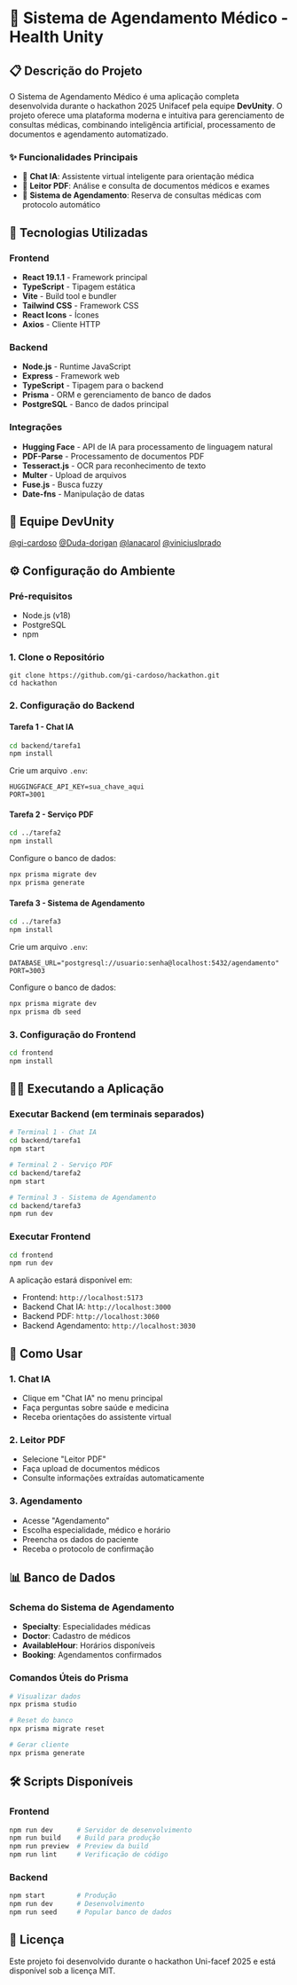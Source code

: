 # 🏥 Sistema de Agendamento Médico - Health Unity

## 📋 Descrição do Projeto

O Sistema de Agendamento Médico é uma aplicação completa desenvolvida durante o hackathon 2025 Unifacef pela equipe **DevUnity**. O projeto oferece uma plataforma moderna e intuitiva para gerenciamento de consultas médicas, combinando inteligência artificial, processamento de documentos e agendamento automatizado.

### ✨ Funcionalidades Principais

- 🤖 **Chat IA**: Assistente virtual inteligente para orientação médica
- 📄 **Leitor PDF**: Análise e consulta de documentos médicos e exames
- 📅 **Sistema de Agendamento**: Reserva de consultas médicas com protocolo automático

## 🚀 Tecnologias Utilizadas

### Frontend
- **React 19.1.1** - Framework principal
- **TypeScript** - Tipagem estática
- **Vite** - Build tool e bundler
- **Tailwind CSS** - Framework CSS
- **React Icons** - Ícones
- **Axios** - Cliente HTTP

### Backend
- **Node.js** - Runtime JavaScript
- **Express** - Framework web
- **TypeScript** - Tipagem para o backend
- **Prisma** - ORM e gerenciamento de banco de dados
- **PostgreSQL** - Banco de dados principal

### Integrações
- **Hugging Face** - API de IA para processamento de linguagem natural
- **PDF-Parse** - Processamento de documentos PDF
- **Tesseract.js** - OCR para reconhecimento de texto
- **Multer** - Upload de arquivos
- **Fuse.js** - Busca fuzzy
- **Date-fns** - Manipulação de datas

## 👥 Equipe DevUnity

[@gi-cardoso](https://github.com/gi-cardoso)
[@Duda-dorigan](https://github.com/Duda-dorigan)
[@lanacarol](https://github.com/lanacarol)
[@viniciuslprado](https://github.com/viniciuslprado)

## ⚙️ Configuração do Ambiente

### Pré-requisitos

- Node.js (v18)
- PostgreSQL
- npm

### 1. Clone o Repositório

```bashn 
git clone https://github.com/gi-cardoso/hackathon.git 
cd hackathon
```

### 2. Configuração do Backend

#### Tarefa 1 - Chat IA
```bash
cd backend/tarefa1
npm install
```

Crie um arquivo `.env`:
```env
HUGGINGFACE_API_KEY=sua_chave_aqui
PORT=3001
```

#### Tarefa 2 - Serviço PDF
```bash
cd ../tarefa2
npm install
```

Configure o banco de dados:
```bash
npx prisma migrate dev
npx prisma generate
```

#### Tarefa 3 - Sistema de Agendamento
```bash
cd ../tarefa3
npm install
```

Crie um arquivo `.env`:
```env
DATABASE_URL="postgresql://usuario:senha@localhost:5432/agendamento"
PORT=3003
```

Configure o banco de dados:
```bash
npx prisma migrate dev
npx prisma db seed
```

### 3. Configuração do Frontend

```bash
cd frontend
npm install
```

## 🏃‍♂️ Executando a Aplicação

### Executar Backend (em terminais separados)

```bash
# Terminal 1 - Chat IA
cd backend/tarefa1
npm start

# Terminal 2 - Serviço PDF
cd backend/tarefa2
npm start

# Terminal 3 - Sistema de Agendamento
cd backend/tarefa3
npm run dev
```

### Executar Frontend

```bash
cd frontend
npm run dev
```

A aplicação estará disponível em:
- Frontend: `http://localhost:5173`
- Backend Chat IA: `http://localhost:3000`
- Backend PDF: `http://localhost:3060`
- Backend Agendamento: `http://localhost:3030`

## 🎯 Como Usar

### 1. Chat IA
- Clique em "Chat IA" no menu principal
- Faça perguntas sobre saúde e medicina
- Receba orientações do assistente virtual

### 2. Leitor PDF
- Selecione "Leitor PDF"
- Faça upload de documentos médicos
- Consulte informações extraídas automaticamente

### 3. Agendamento
- Acesse "Agendamento"
- Escolha especialidade, médico e horário
- Preencha os dados do paciente
- Receba o protocolo de confirmação

## 📊 Banco de Dados

### Schema do Sistema de Agendamento

- **Specialty**: Especialidades médicas
- **Doctor**: Cadastro de médicos
- **AvailableHour**: Horários disponíveis
- **Booking**: Agendamentos confirmados

### Comandos Úteis do Prisma

```bash
# Visualizar dados
npx prisma studio

# Reset do banco
npx prisma migrate reset

# Gerar cliente
npx prisma generate
```

## 🛠️ Scripts Disponíveis

### Frontend
```bash
npm run dev      # Servidor de desenvolvimento
npm run build    # Build para produção
npm run preview  # Preview da build
npm run lint     # Verificação de código
```

### Backend
```bash
npm start        # Produção
npm run dev      # Desenvolvimento
npm run seed     # Popular banco de dados
```

## 📝 Licença

Este projeto foi desenvolvido durante o hackathon Uni-facef 2025  e está disponível sob a licença MIT.
